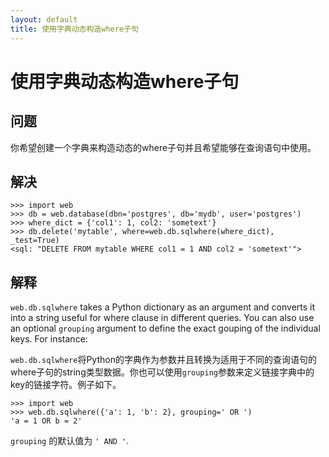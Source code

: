 ```yaml
---
layout: default
title: 使用字典动态构造where子句
---
```


# 使用字典动态构造where子句

问题
-------

你希望创建一个字典来构造动态的where子句并且希望能够在查询语句中使用。

解决
--------

    >>> import web
    >>> db = web.database(dbn='postgres', db='mydb', user='postgres')
    >>> where_dict = {'col1': 1, col2: 'sometext'}
    >>> db.delete('mytable', where=web.db.sqlwhere(where_dict), _test=True)
    <sql: "DELETE FROM mytable WHERE col1 = 1 AND col2 = 'sometext'">

解释
-----------

`web.db.sqlwhere` takes a Python dictionary as an argument and converts it into a string useful for where clause in different queries. You can also use an optional `grouping` argument to define the exact gouping of the individual keys. For instance:

`web.db.sqlwhere`将Python的字典作为参数并且转换为适用于不同的查询语句的where子句的string类型数据。你也可以使用`grouping`参数来定义链接字典中的key的链接字符。例子如下。

    >>> import web
    >>> web.db.sqlwhere({'a': 1, 'b': 2}, grouping=' OR ')
    'a = 1 OR b = 2'

`grouping` 的默认值为 `' AND '`.